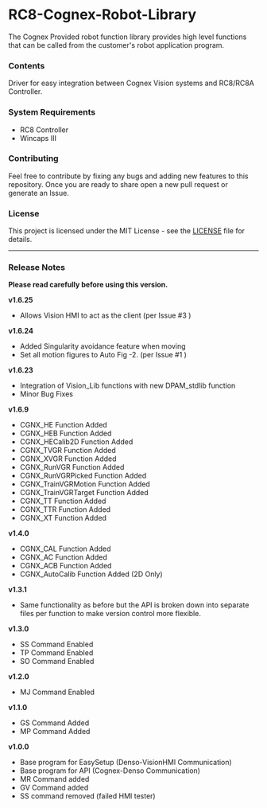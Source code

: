 # RC8-Cognex-Robot-Library

The Cognex Provided robot function library provides high level functions that can be called from the customer's robot application program.

### Contents

Driver for easy integration between Cognex Vision systems and RC8/RC8A Controller. 

### System Requirements

- RC8 Controller 
- Wincaps III

### Contributing 

Feel free to contribute by fixing any bugs and adding new features to this repository. 
Once you are ready to share open a new pull request or generate an Issue. 

### License 

This project is licensed under the MIT License - see the [LICENSE](LICENSE) file for details.

---

### Release Notes

**Please read carefully before using this version.** <p></p>

**v1.6.25**
- Allows Vision HMI to act as the client (per Issue #3 )

**v1.6.24**
- Added Singularity avoidance feature when moving 
- Set all motion figures to Auto Fig -2. (per Issue #1 )

**v1.6.23**
- Integration of Vision_Lib functions with new DPAM_stdlib function
- Minor Bug Fixes

**v1.6.9**
- CGNX_HE Function Added
- CGNX_HEB Function Added
- CGNX_HECalib2D Function Added
- CGNX_TVGR Function Added
- CGNX_XVGR Function Added
- CGNX_RunVGR Function Added
- CGNX_RunVGRPicked Function Added
- CGNX_TrainVGRMotion Function Added
- CGNX_TrainVGRTarget Function Added
- CGNX_TT Function Added
- CGNX_TTR Function Added
- CGNX_XT Function Added

**v1.4.0**
- CGNX_CAL Function Added
- CGNX_AC Function Added
- CGNX_ACB Function Added
- CGNX_AutoCalib Function Added (2D Only)

**v1.3.1**
- Same functionality as before but the API is broken down into separate files per function to make version control more flexible.

**v1.3.0**
- SS Command Enabled
- TP Command Enabled
- SO Command Enabled

**v1.2.0**
- MJ Command Enabled

**v1.1.0**
- GS Command Added
- MP Command Added

**v1.0.0**
- Base program for EasySetup (Denso-VisionHMI Communication)
- Base program for API (Cognex-Denso Communication)
- MR Command added
- GV Command added
- SS command removed (failed HMI tester)